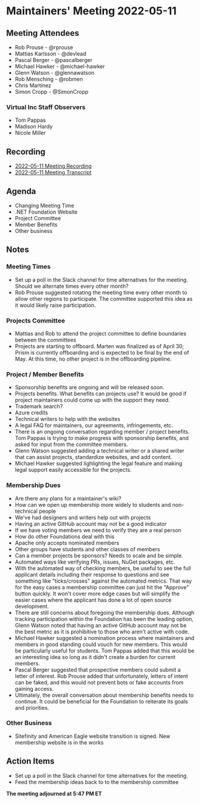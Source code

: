 # Maintainers' Meeting 2022-05-11

## Meeting Attendees

- Rob Prouse - @rprouse
- Mattias Karlsson - @devlead
- Pascal Berger - @pascalberger
- Michael Hawker - @michael-hawker
- Glenn Watson - @glennawatson
- Rob Mensching - @robmen
- Chris Martinez
- Simon Cropp - @SimonCropp

### Virtual Inc Staff Observers

- Tom Pappas
- Madison Hardy
- Nicole Miller

## Recording

- [2022-05-11 Meeting Recording](https://dotnetfoundation.sharepoint.com/:v:/g/Ee3VZmpUU1JHmFN8Hk8wNfoBz69I56Uxgx3WRD_rU-Q_lg)
- [2022-05-11 Meeting Transcript](https://dotnetfoundation-my.sharepoint.com/:w:/g/personal/rob_prouse_dotnetfoundation_org/EUUXtjOUFEhMsd78MOP7b_8BvRu-OJNSa6X9Y3e_PID2ew?e=Nfxn0Q)

## Agenda

- Changing Meeting Time
- .NET Foundation Website
- Project Committee
- Member Benefits
- Other business

## Notes

### Meeting Times

- Set up a poll in the Slack channel for time alternatives for the meeting. Should we alternate times every other month?
- Rob Prouse suggested rotating the meeting time every other month to allow other regions to participate. The committee supported this idea as it would likely raise participation.

### Projects Committee

- Mattias and Rob to attend the project committee to define boundaries between the committees
- Projects are starting to offboard. Marten was finalized as of April 30; Prism is currently offboarding and is expected to be final by the end of May. At this time, no other project is in the offboarding pipeline.

### Project / Member Benefits

- Sponsorship benefits are ongoing and will be released soon.
- Projects benefits. What benefits can projects use? It would be good if project maintainers could come up with the support they need.
- Trademark search?
- Azure credits
- Technical writers to help with the websites
- A legal FAQ for maintainers, our agreements, infringements, etc.
- There is an ongoing conversation regarding member / project benefits. Tom Pappas is trying to make progress with sponsorship benefits, and asked for input from the committee members.
- Glenn Watson suggested adding a technical writer or a shared writer that can assist projects, standardize websites, and add content.
- Michael Hawker suggested lighlighting the legal feature and making legal support easily accessible for the projects.

### Membership Dues

- Are there any plans for a maintainer's wiki?
- How can we open up membership more widely to students and non-technical people
- We've had designers and writers help out with projects
- Having an active GitHub account may not be a good indicator
- If we have voting members we need to verify they are a real person
- How do other Foundations deal with this
- Apache only accepts nominated members
- Other groups have students and other classes of members
- Can a member projects be sponsors? Needs to scale and be simple.
- Automated ways like verifying PRs, issues, NuGet packages, etc.
- With the automated way of checking members, be useful to see the full applicant details including their response to questions and see something like "ticks/crosses" against the automated metrics. That way for the easy cases a membership committee can just hit the "Approve" button quickly. It won't cover more edge cases but will simplify the easier cases where the applicant has done a lot of open source development.
- There are still concerns about foregoing the membership dues. Although tracking participation within the Foundation has been the leading option, Glenn Watson noted that having an active GitHub account may not be the best metric as it is prohibitive to those who aren't active with code.
- Michael Hawker suggested a nomination process where maintainers and members in good standing could vouch for new members. This would be particularly useful for students. Tom Pappas added that this would be an interesting idea so long as it didn't create a burden for current members.
- Pascal Berger suggested that prospective members could submit a letter of interest. Rob Prouse added that unfortunately, letters of intent can be faked, and this would not prevent bots or fake accounts from gaining access.
- Ultimately, the overall conversation about membership benefits needs to continue. It could be beneficial for the Foundation to reiterate its goals and priorities.

### Other Business

- Sitefinity and American Eagle website transition is signed. New membership website is in the works

## Action Items

- Set up a poll in the Slack channel for time alternatives for the meeting.
- Feed the membership ideas back to to the membership committee

**The meeting adjourned at 5:47 PM ET**
